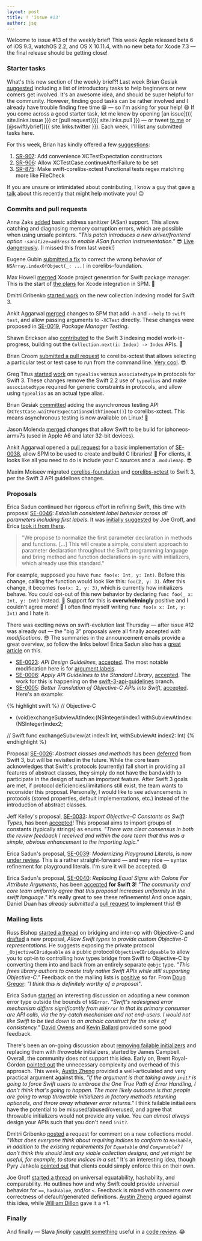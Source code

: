 ```yaml
---
layout: post
title: ! 'Issue #13'
author: jsq
---
```


Welcome to issue #13 of the weekly brief! This week Apple released beta 6 of iOS 9.3, watchOS 2.2, and OS X 10.11.4, with no new beta for Xcode 7.3 &mdash; the final release should be getting close!

<!--excerpt-->

### Starter tasks

What's this new section of the weekly brief?! Last week Brian Gesiak [suggested](https://twitter.com/modocache/status/704461870627844096) including a list of introductory tasks to help beginners or new comers get involved. It's an awesome idea, and should be super helpful for the community. However, finding good tasks can be rather involved and I already have trouble finding free time 😁 &mdash; so I'm asking for your help! 😄 If you come across a good starter task, let me know by opening [an issue]({{ site.links.issue }}) or [pull request]({{ site.links.pull }}) &mdash; or tweet [to me](https://twitter.com/jesse_squires) or [@swiftlybrief]({{ site.links.twitter }}). Each week, I'll list any submitted tasks here.

For this week, Brian has kindly offered a few [suggestions](https://twitter.com/modocache/status/707819290175651841):

1. [SR-907](https://bugs.swift.org/browse/SR-907): Add convenience XCTestExpectation constructors
2. [SR-906](https://bugs.swift.org/browse/SR-906): Allow XCTestCase.continueAfterFailure to be set
3. [SR-875](https://bugs.swift.org/browse/SR-875): Make swift-corelibs-xctest Functional tests regex matching more like FileCheck

If you are unsure or intimidated about contributing, I know a guy that gave [a talk](https://speakerdeck.com/jessesquires/contributing-to-open-source-swift) about this recently that might help motivate you! 😉

### Commits and pull requests

Anna Zaks [added](https://github.com/apple/swift/pull/1434) basic address sanitizer (ASan) support. This allows catching and diagnosing memory corruption errors, which are possible
when using unsafe pointers. *"This patch introduces a new driver/frontend option `-sanitize=address` to enable ASan function instrumentation."* 😎 [Live dangerously](https://twitter.com/jckarter/status/704513575801335808). (I missed this from last week!)

Eugene Gubin [submitted a fix](https://github.com/apple/swift-corelibs-foundation/pull/276) to correct the wrong behavior of `NSArray.indexOfObject(_: ...)` in corelibs-foundation.

Max Howell [merged](https://github.com/apple/swift-package-manager/pull/174) Xcode project generation for Swift package manager. This is the start of [the plans](https://lists.swift.org/pipermail/swift-evolution/Week-of-Mon-20160215/010679.html) for Xcode integration in SPM. 👏

Dmitri Gribenko [started work](https://github.com/apple/swift/pull/1545) on the new collection indexing model for Swift 3.

Ankit Aggarwal [merged](https://github.com/apple/swift-package-manager/pull/168) changes to SPM that add `-h` and `--help` to `swift test`, and allow passing arguments to `-XCTest` directly. These changes were proposed in [SE-0019](https://github.com/apple/swift-evolution/blob/master/proposals/0019-package-manager-testing.md), *Package Manager Testing*.

Shawn Erickson also [contributed](https://github.com/apple/swift/pull/1559) to the Swift 3 indexing model work-in-progress, building out the `Collection.next(i: Index) -> Index` APIs. 🙇

Brian Croom [submitted a pull request](https://github.com/apple/swift-corelibs-xctest/pull/64) to corelibs-xctest that allows selecting a particular test or test case to run from the command line. [Very cool](https://github.com/apple/swift-corelibs-xctest/pull/64#issuecomment-192963006). 😎

Greg Titus [started](https://github.com/apple/swift/pull/1557) [work](https://github.com/apple/swift/pull/1610) on `typealias` versus `associatedtype` in protocols for Swift 3. These changes remove the Swift 2.2 use of `typealias` and make `associatedtype` required for generic constraints in protocols, and allow using `typealias` as an actual type alias.

Brian Gesiak [committed](https://github.com/apple/swift-corelibs-xctest/commit/df734dee53bc501da19948cbb8c266a093fa076e) adding the asynchronous testing API (`XCTestCase.waitForExpectationsWithTimeout()`) to corelibs-xctest. This means asynchronous testing is now available on Linux! 👏

Jason Molenda [merged](https://github.com/apple/swift/pull/1589) changes that allow Swift to be build for iphoneos-armv7s (used in Apple A6 and later 32-bit devices).

Ankit Aggarwal opened a [pull request](https://github.com/apple/swift-package-manager/pull/183) for a basic implementation of [SE-0038](https://github.com/apple/swift-evolution/blob/master/proposals/0038-swiftpm-c-language-targets.md), allow SPM to be used to create and build C libraries! 🎉 For clients, it looks like all you need to do is include your C sources and a `.modulemap`. 😎

Maxim Moiseev migrated [corelibs-foundation](https://github.com/apple/swift-corelibs-foundation/pull/281) and [corelibs-xctest](https://github.com/apple/swift-corelibs-xctest/pull/60) to Swift 3, per the Swift 3 API guidelines changes.

### Proposals

Erica Sadun continued her rigorous effort in refining Swift, this time with proposal [SE-0046](https://github.com/apple/swift-evolution/blob/master/proposals/0046-first-label.md): *Establish consistent label behavior across all parameters including first labels*. It was [initially suggested](https://lists.swift.org/pipermail/swift-evolution/Week-of-Mon-20160307/012209.html) by Joe Groff, and Erica [took it from there](https://twitter.com/jckarter/status/707691862836924416).

>"We propose to normalize the first parameter declaration in methods and functions. [...] This will create a simple, consistent approach to parameter declaration throughout the Swift programming language and bring method and function declarations in-sync with initializers, which already use this standard."

For example, supposed you have `func foo(x: Int, y: Int)`. Before this change, calling the function would look like this: `foo(2, y: 3)`. After this change, it becomes `foo(x: 2, y: 3)`, which is currently how initializers behave. You could opt-out of this new behavior by declaring `func foo(_ x: Int, y: Int)` instead. 👏 Support for this is **overwhelmingly** positive and I couldn't agree more! 🎉 I often find myself writing `func foo(x x: Int, y: Int)` and I hate it.

There was exciting news on swift-evolution last Thursday &mdash; after issue #12 was already out &mdash; the "big 3" proposals were all finally accepted *with modifications*. 😎 The summaries in the announcement emails provide a great overview, so follow the links below! Erica Sadun also has a [great article](http://ericasadun.com/2016/03/03/swift-evolution-acceptances-the-big-three/) on this.

- [SE-0023](https://github.com/apple/swift-evolution/blob/master/proposals/0023-api-guidelines.md): *API Design Guidelines*, [accepted](https://lists.swift.org/pipermail/swift-evolution-announce/2016-March/000053.html). The most notable modification here is for [argument labels](https://swift.org/documentation/api-design-guidelines/#argument-labels).
- [SE-0006](https://github.com/apple/swift-evolution/blob/master/proposals/0006-apply-api-guidelines-to-the-standard-library.md): *Apply API Guidelines to the Standard Library*, [accepted](https://lists.swift.org/pipermail/swift-evolution-announce/2016-March/000054.html). The work for this is happening on the [swift-3-api-guidelines](https://github.com/apple/swift/tree/swift-3-api-guidelines) branch.
- [SE-0005](https://github.com/apple/swift-evolution/blob/master/proposals/0005-objective-c-name-translation.md): *Better Translation of Objective-C APIs Into Swift*, [accepted](https://lists.swift.org/pipermail/swift-evolution-announce/2016-March/000055.html). Here's an example:

{% highlight swift %}
// Objective-C
- (void)exchangeSubviewAtIndex:(NSInteger)index1
            withSubviewAtIndex:(NSInteger)index2;

// Swift
func exchangeSubview(at index1: Int, withSubviewAt index2: Int)
{% endhighlight %}

Proposal [SE-0026](https://github.com/apple/swift-evolution/blob/master/proposals/0026-abstract-classes-and-methods.md): *Abstract classes and methods* has been [deferred](https://lists.swift.org/pipermail/swift-evolution-announce/2016-March/000056.html) from Swift 3, but will be revisited in the future. While the core team acknowledges that Swift's protocols (currently) fall short in providing all features of abstract classes, they simply do not have the bandwidth to participate in the design of such an important feature. After Swift 3 goals are met, if protocol deficiencies/limitations still exist, the team wants to reconsider this proposal. Personally, I would like to see advancements in protocols (stored properties, default implementations, etc.) instead of the introduction of abstract classes.

Jeff Kelley's proposal, [SE-0033](https://github.com/apple/swift-evolution/blob/master/proposals/0033-import-objc-constants.md): *Import Objective-C Constants as Swift Types*, has been [accepted](https://lists.swift.org/pipermail/swift-evolution/Week-of-Mon-20160307/011996.html)! This proposal aims to import groups of constants (typically strings) as enums. *"There was clear consensus in both the review feedback I received and within the core team that this was a simple, obvious enhancement to the importing logic."*

Erica Sadun's proposal, [SE-0039](https://github.com/apple/swift-evolution/blob/master/proposals/0039-playgroundliterals.md): *Modernizing Playground Literals*, is now [under review](https://lists.swift.org/pipermail/swift-evolution-announce/2016-March/000058.html). This is a rather straight-forward &mdash; and very nice &mdash; syntax refinement for playground literals. I'm sure it will be accepted. 😄

Erica Sadun's proposal, [SE-0040](https://github.com/apple/swift-evolution/blob/master/proposals/0040-attributecolons.md): *Replacing Equal Signs with Colons For Attribute Arguments*, has been [accepted](https://lists.swift.org/pipermail/swift-evolution-announce/2016-March/000059.html) **for Swift 3**! *"The community and core team uniformly agree that this proposal increases uniformity in the swift language."* It's really great to see these refinements! And once again, Daniel Duan has *already submitted* a [pull request](https://github.com/apple/swift/pull/1537) to implement this! 😎

### Mailing lists

Russ Bishop [started a thread](https://lists.swift.org/pipermail/swift-evolution/Week-of-Mon-20160222/011032.html) on bridging and inter-op with Objective-C and [drafted](https://github.com/apple/swift-evolution/pull/198) a new proposal, *Allow Swift types to provide custom Objective-C representations*. He suggests exposing the private protocol `_ObjectiveCBridgeable` as a public protocol `ObjectiveCBridgeable` to allow you to opt-in to controlling how types bridge from Swift to Objective-C by converting them into and back from an entirely separate `@objc` type. *"This frees library authors to create truly native Swift APIs while still supporting Objective-C."* Feedback on the mailing lists is [positive](https://lists.swift.org/pipermail/swift-evolution/Week-of-Mon-20160307/012168.html) so far. From [Doug Gregor](https://lists.swift.org/pipermail/swift-evolution/Week-of-Mon-20160307/011998.html): *"I think this is definitely worthy of a proposal"*.

Erica Sadun [started](https://lists.swift.org/pipermail/swift-evolution/Week-of-Mon-20160229/011939.html) an interesting discussion on adopting a new common error type outside the bounds of `NSError`. *"Swift's redesigned error mechanism differs significantly from `NSError` in that its primary consumer are API calls, via the try-catch mechanism and not end-users. I would not like Swift to be tied down to an archaic construct for the sake of consistency."* [David Owens](https://lists.swift.org/pipermail/swift-evolution/Week-of-Mon-20160229/011944.html) and [Kevin Ballard](https://lists.swift.org/pipermail/swift-evolution/Week-of-Mon-20160229/011966.html) provided some good feedback.

There's been an on-going discussion about [removing failable initializers](https://lists.swift.org/pipermail/swift-evolution/Week-of-Mon-20160229/011631.html) and replacing them with *throwable* initializers, started by James Campbell. Overall, the community does not support this idea. Early on, Brent Royal-Gordon [pointed out](https://lists.swift.org/pipermail/swift-evolution/Week-of-Mon-20160229/011783.html) the unnecessary complexity and overhead of this approach. This week, [Austin Zheng](https://lists.swift.org/pipermail/swift-evolution/Week-of-Mon-20160307/012107.html) provided a well-articulated and very practical argument against this, *"If the argument is that taking away `init?` is going to force Swift users to embrace the One True Path of Error Handling, I don't think that's going to happen. The more likely outcome is that people are going to wrap throwable initializers in factory methods returning optionals, and throw away whatever error returns."* I think failable initializers have the potential to be misused/abused/overused, and agree that throwable initializers would not provide any value. You can *almost always* design your APIs such that you don't need `init?`.

Dmitri Gribenko [posted](https://lists.swift.org/pipermail/swift-evolution/Week-of-Mon-20160307/012037.html) a request for comment on a new collections model. *"What does everyone think about requiring indices to conform to `Hashable`, in addition to the existing requirements for `Equatable` and `Comparable`? I don't think this should limit any viable collection designs, and yet might be useful, for example, to store indices in a set."* It's an interesting idea, though Pyry Jahkola [pointed out](https://lists.swift.org/pipermail/swift-evolution/Week-of-Mon-20160307/012054.html) that clients could simply enforce this on their own.

Joe Groff [started a thread](https://lists.swift.org/pipermail/swift-evolution/Week-of-Mon-20160307/012099.html) on universal equatability, hashability, and comparability. He outlines how and why Swift could provide universal behavior for `==`, `hashValue`, and/or `<`. Feedback is mixed with concerns over correctness of default/generated definitions. [Austin Zheng](https://lists.swift.org/pipermail/swift-evolution/Week-of-Mon-20160307/012116.html) argued against this idea, while [William Dillon](https://lists.swift.org/pipermail/swift-evolution/Week-of-Mon-20160307/012197.html) gave it a +1.

### Finally

And finally &mdash; Slava *finally* [caught something](https://twitter.com/slava_pestov/status/707103183441494017) useful in a [code review](https://github.com/apple/swift/commit/aacdf62e8b059788b4994063c7fc2f76b2aa60de). 😂
